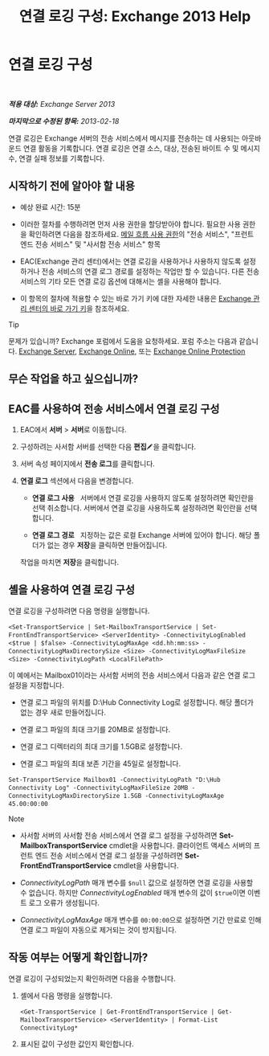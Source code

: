 ﻿---
title: '연결 로깅 구성: Exchange 2013 Help'
TOCTitle: 연결 로깅 구성
ms:assetid: 24e46a79-33ea-44e9-b03c-549db1c86a6f
ms:mtpsurl: https://technet.microsoft.com/ko-kr/library/Aa996827(v=EXCHG.150)
ms:contentKeyID: 50482665
ms.date: 05/22/2018
mtps_version: v=EXCHG.150
ms.translationtype: MT
---

# 연결 로깅 구성

 

_**적용 대상:** Exchange Server 2013_

_**마지막으로 수정된 항목:** 2013-02-18_

연결 로깅은 Exchange 서버의 전송 서비스에서 메시지를 전송하는 데 사용되는 아웃바운드 연결 활동을 기록합니다. 연결 로깅은 연결 소스, 대상, 전송된 바이트 수 및 메시지 수, 연결 실패 정보를 기록합니다.

## 시작하기 전에 알아야 할 내용

  - 예상 완료 시간: 15분

  - 이러한 절차를 수행하려면 먼저 사용 권한을 할당받아야 합니다. 필요한 사용 권한을 확인하려면 다음을 참조하세요. [메일 흐름 사용 권한](mail-flow-permissions-exchange-2013-help.md)의 "전송 서비스", "프런트 엔드 전송 서비스" 및 "사서함 전송 서비스" 항목

  - EAC(Exchange 관리 센터)에서는 연결 로깅을 사용하거나 사용하지 않도록 설정하거나 전송 서비스의 연결 로그 경로를 설정하는 작업만 할 수 있습니다. 다른 전송 서비스의 기타 모든 연결 로깅 옵션에 대해서는 셸을 사용해야 합니다.

  - 이 항목의 절차에 적용할 수 있는 바로 가기 키에 대한 자세한 내용은 [Exchange 관리 센터의 바로 가기 키](keyboard-shortcuts-in-the-exchange-admin-center-exchange-online-protection-help.md)을 참조하세요.


> [!TIP]
> 문제가 있습니까? Exchange 포럼에서 도움을 요청하세요. 포럼 주소는 다음과 같습니다. <A href="https://go.microsoft.com/fwlink/p/?linkid=60612">Exchange Server</A>, <A href="https://go.microsoft.com/fwlink/p/?linkid=267542">Exchange Online</A>, 또는 <A href="https://go.microsoft.com/fwlink/p/?linkid=285351">Exchange Online Protection</A>



## 무슨 작업을 하고 싶으십니까?

## EAC를 사용하여 전송 서비스에서 연결 로깅 구성

1.  EAC에서 **서버** \> **서버**로 이동합니다.

2.  구성하려는 사서함 서버를 선택한 다음 **편집**![편집 아이콘](images/JJ218640.6f53ccb2-1f13-4c02-bea0-30690e6ea71d(EXCHG.150).gif "편집 아이콘")을 클릭합니다.

3.  서버 속성 페이지에서 **전송 로그**를 클릭합니다.

4.  **연결 로그** 섹션에서 다음을 변경합니다.
    
      - **연결 로그 사용**   서버에서 연결 로깅을 사용하지 않도록 설정하려면 확인란을 선택 취소합니다. 서버에서 연결 로깅을 사용하도록 설정하려면 확인란을 선택합니다.
    
      - **연결 로그 경로**   지정하는 값은 로컬 Exchange 서버에 있어야 합니다. 해당 폴더가 없는 경우 **저장**을 클릭하면 만들어집니다.
    
    작업을 마치면 **저장**을 클릭합니다.

## 셸을 사용하여 연결 로깅 구성

연결 로깅을 구성하려면 다음 명령을 실행합니다.

    <Set-TransportService | Set-MailboxTransportService | Set-FrontEndTransportService> <ServerIdentity> -ConnectivityLogEnabled <$true | $false> -ConnectivityLogMaxAge <dd.hh:mm:ss> -ConnectivityLogMaxDirectorySize <Size> -ConnectivityLogMaxFileSize <Size> -ConnectivityLogPath <LocalFilePath>

이 예에서는 Mailbox01이라는 사서함 서버의 전송 서비스에서 다음과 같은 연결 로그 설정을 지정합니다.

  -  연결 로그 파일의 위치를 D:\\Hub Connectivity Log로 설정합니다. 해당 폴더가 없는 경우 새로 만들어집니다.

  -  연결 로그 파일의 최대 크기를 20MB로 설정합니다.

  -  연결 로그 디렉터리의 최대 크기를 1.5GB로 설정합니다.

  -  연결 로그 파일의 최대 보존 기간을 45일로 설정합니다.

<!-- end list -->

    Set-TransportService Mailbox01 -ConnectivityLogPath "D:\Hub Connectivity Log" -ConnectivityLogMaxFileSize 20MB -ConnectivityLogMaxDirectorySize 1.5GB -ConnectivityLogMaxAge 45.00:00:00


> [!NOTE]
> <UL>
> <LI>
> <P>사서함 서버의 사서함 전송 서비스에서 연결 로그 설정을 구성하려면 <STRONG>Set-MailboxTransportService</STRONG> cmdlet을 사용합니다. 클라이언트 액세스 서버의 프런트 엔드 전송 서비스에서 연결 로그 설정을 구성하려면 <STRONG>Set-FrontEndTransportService</STRONG> cmdlet을 사용합니다.</P>
> <LI>
> <P><EM>ConnectivityLogPath</EM> 매개 변수를 <CODE>$null</CODE> 값으로 설정하면 연결 로깅을 사용할 수 없습니다. 하지만 <EM>ConnectivityLogEnabled</EM> 매개 변수의 값이 <CODE>$true</CODE>이면 이벤트 로그 오류가 생성됩니다.</P>
> <LI>
> <P><EM>ConnectivityLogMaxAge</EM> 매개 변수를 <CODE>00:00:00</CODE>으로 설정하면 기간 만료로 인해 연결 로그 파일이 자동으로 제거되는 것이 방지됩니다.</P></LI></UL>



## 작동 여부는 어떻게 확인합니까?

연결 로깅이 구성되었는지 확인하려면 다음을 수행합니다.

1.  셸에서 다음 명령을 실행합니다.
    
        <Get-TransportService | Get-FrontEndTransportService | Get-MailboxTransportService> <ServerIdentity> | Format-List ConnectivityLog*

2.  표시된 값이 구성한 값인지 확인합니다.

